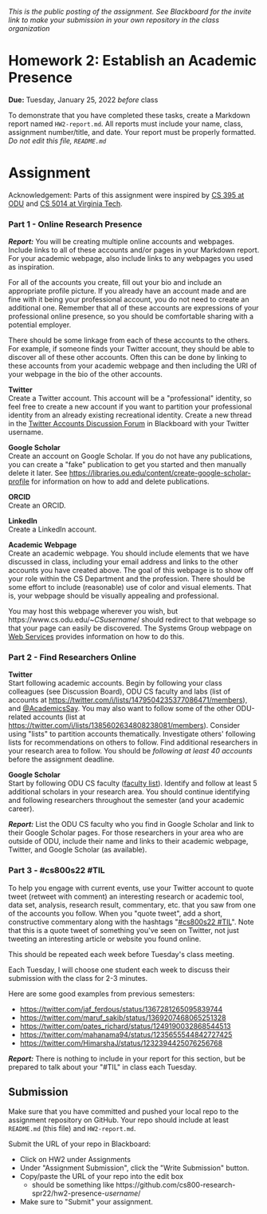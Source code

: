 *This is the public posting of the assignment. See Blackboard for the invite link to make your submission in your own repository in the class organization*

# Homework 2: Establish an Academic Presence

**Due:** Tuesday, January 25, 2022 *before* class

To demonstrate that you have completed these tasks, create a Markdown report named `HW2-report.md`.  All reports must include your name, class, assignment number/title, and date.  Your report must be properly formatted.  *Do not edit this file, `README.md`*

# Assignment

Acknowledgement: Parts of this assignment were inspired by [CS 395 at ODU](https://github.com/phonedude/cs395-s20/blob/master/assignments/assignment-01.md) and [CS 5014 at Virginia Tech](http://courses.cs.vt.edu/~cs5014/F15/Assign14.html).

### Part 1 - Online Research Presence

***Report:*** You will be creating multiple online accounts and webpages.  Include links to all of these accounts and/or pages in your Markdown report.  For your academic webpage, also include links to any webpages you used as inspiration.  

For all of the accounts you create, fill out your bio and include an appropriate profile picture. If you already have an account made and are fine with it being your professional account, you do not need to create an additional one. Remember that all of these accounts are expressions of your professional online presence, so you should be comfortable sharing with a potential employer.

There should be some linkage from each of these accounts to the others.  For example, if someone finds your Twitter account, they should be able to discover all of these other accounts. Often this can be done by linking to these accounts from your academic webpage and then including the URI of your webpage in the bio of the other accounts.

**Twitter**  
Create a Twitter account. This account will be a "professional" identity, so feel free to create a new account if you want to partition your professional identity from an already existing recreational identity.  Create a new thread in the [Twitter Accounts Discussion Forum](https://www.blackboard.odu.edu/webapps/discussionboard/do/forum?action=list_threads&course_id=_394465_1&nav=discussion_board_entry&conf_id=_457421_1&forum_id=_522042_1) in Blackboard with your Twitter username.

**Google Scholar**   
Create an account on Google Scholar.  If you do not have any publications, you can create a "fake" publication to get you started and then manually delete it later.  See https://libraries.ou.edu/content/create-google-scholar-profile for information on how to add and delete publications.

**ORCID**  
Create an ORCID.

**LinkedIn**  
Create a LinkedIn account.

**Academic Webpage**   
Create an academic webpage. You should include elements that we have discussed in class, including your email address and links to the other accounts you have created above. The goal of this webpage is to show off your role within the CS Department and the profession. There should be some effort to include (reasonable) use of color and visual elements. That is, your webpage should be visually appealing and professional. 

You may host this webpage wherever you wish, but ht<span>tps://</span>w<span>ww.cs</span>.odu.edu/~*CSusername*/ should redirect to that webpage so that your page can easily be discovered. The Systems Group webpage on [Web Services](https://systems.cs.odu.edu/Web_Services) provides information on how to do this.

### Part 2 - Find Researchers Online

**Twitter**   
Start following academic accounts.  Begin by following your class colleagues (see Discussion Board), ODU CS faculty and labs (list of accounts at https://twitter.com/i/lists/1479504235377086471/members), and [@AcademicsSay](https://twitter.com/AcademicsSay). You may also want to follow some of the other ODU-related accounts (list at https://twitter.com/i/lists/1385602634808238081/members). Consider using "lists" to partition accounts thematically.  Investigate others' following lists for recommendations on others to follow.   Find additional researchers in your research area to follow. You should be *following at least 40 accounts* before the assignment deadline. 

**Google Scholar**   
Start by following ODU CS faculty ([faculty list](https://odu.edu/compsci/directory)). Identify and follow at least 5 additional scholars in your research area. You should continue identifying and following researchers throughout the semester (and your academic career).

***Report:*** List the ODU CS faculty who you find in Google Scholar and link to their Google Scholar pages.  For those researchers in your area who are outside of ODU, include their name and links to their academic webpage, Twitter, and Google Scholar (as available).  

### Part 3 - \#cs800s22 \#TIL 

To help you engage with current events, use your Twitter account to quote tweet (retweet with comment) an interesting research or academic tool, data set, analysis, research result, commentary, etc. that you saw from one of the accounts you follow.  When you "quote tweet", add a short, constructive commentary along with the hashtags "[\#cs800s22 \#TIL](https://twitter.com/search?q=%23cs800s22%20%23TIL&f=live)". Note that this is a quote tweet of something you've seen on Twitter, not just tweeting an interesting article or website you found online. 

This should be repeated each week before Tuesday's class meeting.  

Each Tuesday, I will choose one student each week to discuss their submission with the class for 2-3 minutes. 

Here are some good examples from previous semesters:
* https://twitter.com/jaf_ferdous/status/1367281265095839744
* https://twitter.com/maruf_sakib/status/1369207468065251328
* https://twitter.com/pates_richard/status/1249190032868544513
* https://twitter.com/mahanama94/status/1235655544842727425
* https://twitter.com/HimarshaJ/status/1232394425076256768

***Report:*** There is nothing to include in your report for this section, but be prepared to talk about your "\#TIL" in class each Tuesday.

## Submission

Make sure that you have committed and pushed your local repo to the assignment repository on GitHub.  Your repo should include at least `README.md` (this file) and `HW2-report.md`.

Submit the URL of your repo in Blackboard:

* Click on HW2 under Assignments
* Under "Assignment Submission", click the "Write Submission" button.
* Copy/paste the URL of your repo into the edit box
  * should be something like ht<span>tps://</span>github.com/cs800-research-spr22/hw2-presence-*username*/
* Make sure to "Submit" your assignment.
